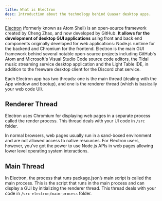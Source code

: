 ```yaml
---
title: What is Electron
desc: Introduction about the technology behind Quasar desktop apps.
---
```

[Electron](https://electronjs.org/) (formerly known as Atom Shell) is an open-source framework created by Cheng Zhao, and now developed by GitHub. **It allows for the development of desktop GUI applications** using front and back end components originally developed for web applications: Node.js runtime for the backend and Chromium for the frontend. Electron is the main GUI framework behind several notable open-source projects including GitHub's Atom and Microsoft's Visual Studio Code source code editors, the Tidal music streaming service desktop application and the Light Table IDE, in addition to the freeware desktop client for the Discord chat service.

Each Electron app has two threads: one is the main thread (dealing with the App window and bootup), and one is the renderer thread (which is basically your web code UI).

## Renderer Thread
Electron uses Chromium for displaying web pages in a separate process called the render process. This thread deals with your UI code in `/src` folder.

In normal browsers, web pages usually run in a sand-boxed environment and are not allowed access to native resources. For Electron users, however, you've got the power to use Node.js APIs in web pages allowing lower level operating system interactions.

## Main Thread
In Electron, the process that runs package.json’s main script is called the main process. This is the script that runs in the main process and can display a GUI by initializing the renderer thread. This thread deals with your code in `/src-electron/main-process` folder.
